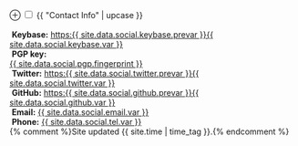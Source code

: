 <label for='info' class='margin-toggle'> &#8853;</label>
<input type='checkbox' id='info' class='margin-toggle'/>
<span class='marginnote'>
<span class="date larger">{{ "Contact Info" | upcase }}</span><br/><br/>
<span class="{{ site.data.social.keybase.icon }}">&nbsp;**Keybase:**</span> <a href="{{ site.data.social.keybase.prevar }}{{ site.data.social.keybase.var }}">https:{{ site.data.social.keybase.prevar }}{{ site.data.social.keybase.var }}</a><br/>
<span class="{{ site.data.social.pgp.icon }}">&nbsp;**PGP key:**</span><br/><a href="{{ site.data.social.pgp.prevar }}">{{ site.data.social.pgp.fingerprint }}</a><br/>
<span class="{{ site.data.social.twitter.icon }}">&nbsp;**Twitter:**</span> <a href="{{ site.data.social.twitter.prevar }}{{ site.data.social.twitter.var }}">https:{{ site.data.social.twitter.prevar }}{{ site.data.social.twitter.var }}</a><br/>
<span class="{{ site.data.social.github.icon }}">&nbsp;**GitHub:**</span> <a href="{{ site.data.social.github.prevar }}{{ site.data.social.github.var }}">https:{{ site.data.social.github.prevar }}{{ site.data.social.github.var }}</a><br/>
<span class="{{ site.data.social.email.icon }}">&nbsp;**Email:**</span> <a href="{{ site.data.social.email.prevar }}{{ site.data.social.email.var }}">{{ site.data.social.email.var }}</a><br/>
<span class="{{ site.data.social.tel.icon }}">&nbsp;**Phone:**</span> <a href="{{ site.data.social.tel.prevar }}{{ site.data.social.tel.var }}">{{ site.data.social.tel.var }}</a><br/>
{% comment %}Site updated {{ site.time | time_tag }}.{% endcomment %}
</span>